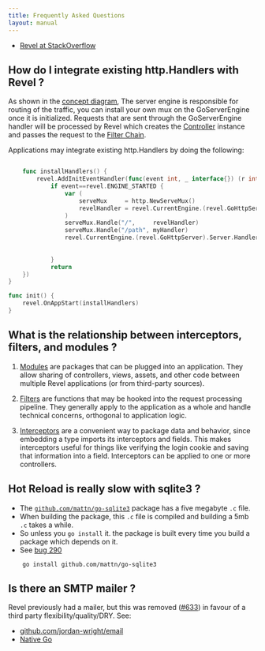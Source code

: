 ```yaml
---
title: Frequently Asked Questions
layout: manual
---
```


- [Revel at StackOverflow](http://stackoverflow.com/questions/tagged/revel)

## How do I integrate existing http.Handlers with Revel ?

As shown in the [concept diagram](concepts.html), The server engine is responsible 
for routing of the traffic, you can install your own mux on the GoServerEngine 
once it is initialized. Requests that are sent through the GoServerEngine handler
will be processed by Revel which creates the [Controller](controllers.html) instance and passes the request to the
[Filter Chain](filters.html).

Applications may integrate existing http.Handlers by doing the following:

```go

    func installHandlers() {
        revel.AddInitEventHandler(func(event int, _ interface{}) (r int) {
            if event==revel.ENGINE_STARTED {
                var (
                    serveMux     = http.NewServeMux()
                    revelHandler = revel.CurrentEngine.(revel.GoHttpServer).Server.Handler
                )
                serveMux.Handle("/",     revelHandler)
                serveMux.Handle("/path", myHandler)
                revel.CurrentEngine.(revel.GoHttpServer).Server.Handler = serveMux
    
    
            }
            return
    })
}

func init() {
    revel.OnAppStart(installHandlers)
}
```


## What is the relationship between interceptors, filters, and modules ?

1. [Modules](modules.html) are packages that can be plugged into an application. They allow
sharing of controllers, views, assets, and other code between multiple Revel
applications (or from third-party sources).

2. [Filters](filters.html) are functions that may be hooked into the request processing
pipeline.  They generally apply to the application as a whole and handle
technical concerns, orthogonal to application logic.

3. [Interceptors](interceptors.html) are a convenient way to package data and behavior, since
embedding a type imports its interceptors and fields.  This makes interceptors
useful for things like verifying the login cookie and saving that information
into a field.  Interceptors can be applied to one or more controllers.

## Hot Reload is really slow with sqlite3 ?

- The [`github.com/mattn/go-sqlite3`](https://github.com/mattn/go-sqlite3) package has a five megabyte `.c` file.
- When building the package, this `.c` file is compiled and building a 5mb `.c` takes a while.
- So unless you `go install` it. the package is built every time you build a package which depends on it.
- See [bug 290](https://github.com/revel/revel/issues/290#issuecomment-52385218)

```
    go install github.com/mattn/go-sqlite3
```


## Is there an SMTP mailer ?

Revel previously had a mailer, but this was removed ([#633](https://github.com/revel/revel/pull/633))
in favour of a third party flexibility/quality/DRY. See:

- [github.com/jordan-wright/email](https://github.com/jordan-wright/email)
- [Native Go](https://github.com/golang/go/wiki/SendingMail)

